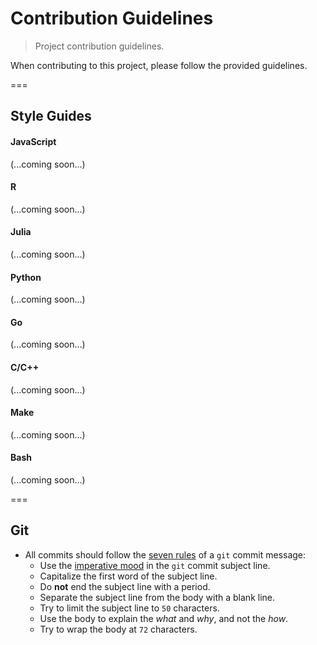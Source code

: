 Contribution Guidelines
===
> Project contribution guidelines.

When contributing to this project, please follow the provided guidelines.

===
## Style Guides

#### JavaScript

(...coming soon...)


#### R

(...coming soon...)


#### Julia

(...coming soon...)


#### Python

(...coming soon...)


#### Go

(...coming soon...)


#### C/C++

(...coming soon...)


#### Make

(...coming soon...)


#### Bash

(...coming soon...)


===
## Git

*   All commits should follow the [seven rules][git-seven-rules] of a `git` commit message:
    -   Use the [imperative mood][imperative-mood] in the `git` commit subject line.
    -   Capitalize the first word of the subject line.
    -   Do __not__ end the subject line with a period.
    -   Separate the subject line from the body with a blank line.
    -   Try to limit the subject line to `50` characters.
    -   Use the body to explain the *what* and *why*, and not the *how*.
    -   Try to wrap the body at `72` characters. 




<!-- <links> -->
[git-seven-rules]: http://chris.beams.io/posts/git-commit/
[imperative-mood]: https://en.wikipedia.org/wiki/Imperative_mood
<!-- </links> -->
